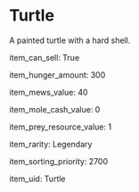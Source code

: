# Turtle

A painted turtle with a hard shell.

item_can_sell: True

item_hunger_amount: 300

item_mews_value: 40

item_mole_cash_value: 0

item_prey_resource_value: 1

item_rarity: Legendary

item_sorting_priority: 2700

item_uid: Turtle